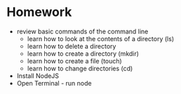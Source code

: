 # Homework
* review basic commands of the command line
  * learn how to look at the contents of a directory (ls)
  * learn how to delete a directory
  * learn how to create a directory (mkdir)
  * learn how to create a file (touch)
  * learn how to change directories (cd)
* Install NodeJS
* Open Terminal - run node